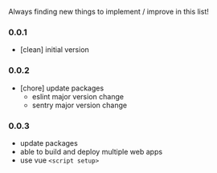 Always finding new things to implement / improve in this list!

### 0.0.1
- [clean] initial version

### 0.0.2
- [chore] update packages
  - eslint major version change
  - sentry major version change

### 0.0.3
- update packages
- able to build and deploy multiple web apps
- use vue `<script setup>`

